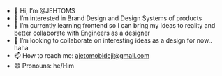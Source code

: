 - 👋 Hi, I’m @JEHTOMS
- 👀 I’m interested in Brand Design and Design Systems of products
- 🌱 I’m currently learning frontend so I can bring my ideas to reality and better collaborate with Engineers as a designer
- 💞️ I’m looking to collaborate on interesting ideas as a design for now.. haha
- 📫 How to reach me: ajetomobideji@gmail.com
- 😄 Pronouns: he/Him

<!---
JEHTOMS/JEHTOMS is a ✨ special ✨ repository because its `README.md` (this file) appears on your GitHub profile.
You can click the Preview link to take a look at your changes.
--->
